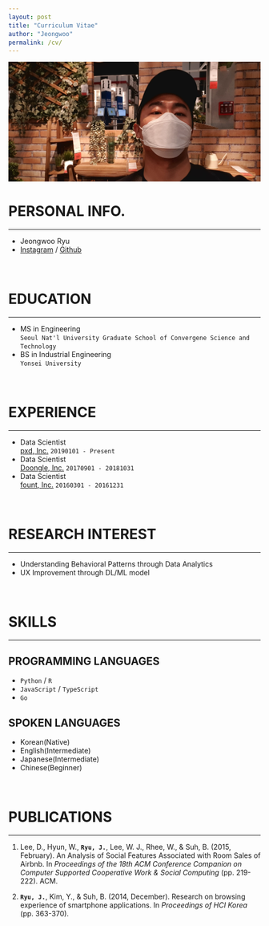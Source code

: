 ```yaml
---
layout: post
title: "Curriculum Vitae"
author: "Jeongwoo"
permalink: /cv/
---
```


![Image with caption](/assets/Profile.jpg "COVID-19 is Dangerous!")

# PERSONAL INFO.

---

- Jeongwoo Ryu
  <br>
- [Instagram](http://instagram.com/ryuqae) / [Github](http://github.com/ryuqae)
  <br><br><br>

# EDUCATION

---

- MS in Engineering <br>`Seoul Nat'l University Graduate School of Convergene Science and Technology`
- BS in Industrial Engineering <br>`Yonsei University`
  <br><br><br>

# EXPERIENCE

---

- Data Scientist <br> [pxd, Inc.](http://pxd.co.kr) `20190101 - Present`
- Data Scientist <br> [Doongle, Inc.](http://doonglecorp.com) `20170901 - 20181031`
- Data Scientist <br> [fount, Inc.](http://fount.co) `20160301 - 20161231`
  <br><br><br>

# RESEARCH INTEREST

---

- Understanding Behavioral Patterns through Data Analytics
- UX Improvement through DL/ML model
  <br><br><br>

# SKILLS

---

## PROGRAMMING LANGUAGES

- `Python` / `R`
- `JavaScript` / `TypeScript`
- `Go`

## SPOKEN LANGUAGES

- Korean(Native)
- English(Intermediate)
- Japanese(Intermediate)
- Chinese(Beginner)
  <br><br><br>

# PUBLICATIONS

---

1.  Lee, D., Hyun, W., **`Ryu, J.`**, Lee, W. J., Rhee, W., & Suh, B. (2015, February). An Analysis of Social Features Associated with Room Sales of Airbnb. In _Proceedings of the 18th ACM Conference Companion on Computer Supported Cooperative Work & Social Computing_ (pp. 219-222). ACM.

2.  **`Ryu, J.`**, Kim, Y., & Suh, B. (2014, December). Research on browsing experience of smartphone applications. In _Proceedings of HCI Korea_ (pp. 363-370).
